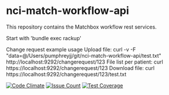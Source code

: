# nci-match-workflow-api
This repository contains the Matchbox workflow rest services.

Start with 'bundle exec rackup'

Change request example usage
Upload file:
curl -v -F "data=@/Users/pumphreyjj/git/nci-match-workflow-api/test.txt" http://localhost:9292/changerequest/123
File list per patient:
curl https://localhost:9292/changerequest/123
Download file:
curl https://localhost:9292/changerequest/123/test.txt

[![Code Climate](https://codeclimate.com/github/CBIIT/nci-match-workflow-api/badges/gpa.svg)](https://codeclimate.com/github/CBIIT/nci-match-workflow-api)
[![Issue Count](https://codeclimate.com/github/CBIIT/nci-match-workflow-api/badges/issue_count.svg)](https://codeclimate.com/github/CBIIT/nci-match-workflow-api)
[![Test Coverage](https://codeclimate.com/github/CBIIT/nci-match-workflow-api/badges/coverage.svg)](https://codeclimate.com/github/CBIIT/nci-match-workflow-api/coverage)
